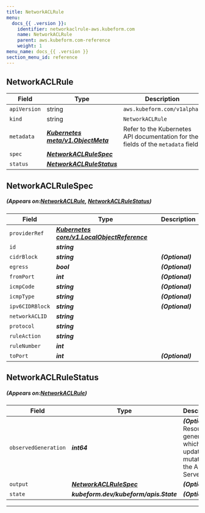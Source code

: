 ```yaml
---
title: NetworkACLRule
menu:
  docs_{{ .version }}:
    identifier: networkaclrule-aws.kubeform.com
    name: NetworkACLRule
    parent: aws.kubeform.com-reference
    weight: 1
menu_name: docs_{{ .version }}
section_menu_id: reference
---
```


## NetworkACLRule
| Field | Type | Description |
| ------ | ----- | ----------- |
| `apiVersion` | string | `aws.kubeform.com/v1alpha1` |
|    `kind` | string | `NetworkACLRule` |
| `metadata` | ***[Kubernetes meta/v1.ObjectMeta](https://kubernetes.io/docs/reference/generated/kubernetes-api/v1.13/#objectmeta-v1-meta)***|Refer to the Kubernetes API documentation for the fields of the `metadata` field.|
| `spec` | ***[NetworkACLRuleSpec](#NetworkACLRuleSpec)***||
| `status` | ***[NetworkACLRuleStatus](#NetworkACLRuleStatus)***||
## NetworkACLRuleSpec
##### (Appears on:[NetworkACLRule](#NetworkACLRule), [NetworkACLRuleStatus](#NetworkACLRuleStatus))
| Field | Type | Description |
| ------ | ----- | ----------- |
| `providerRef` | ***[Kubernetes core/v1.LocalObjectReference](https://kubernetes.io/docs/reference/generated/kubernetes-api/v1.13/#localobjectreference-v1-core)***||
| `id` | ***string***||
| `cidrBlock` | ***string***| ***(Optional)*** |
| `egress` | ***bool***| ***(Optional)*** |
| `fromPort` | ***int***| ***(Optional)*** |
| `icmpCode` | ***string***| ***(Optional)*** |
| `icmpType` | ***string***| ***(Optional)*** |
| `ipv6CIDRBlock` | ***string***| ***(Optional)*** |
| `networkACLID` | ***string***||
| `protocol` | ***string***||
| `ruleAction` | ***string***||
| `ruleNumber` | ***int***||
| `toPort` | ***int***| ***(Optional)*** |
## NetworkACLRuleStatus
##### (Appears on:[NetworkACLRule](#NetworkACLRule))
| Field | Type | Description |
| ------ | ----- | ----------- |
| `observedGeneration` | ***int64***| ***(Optional)*** Resource generation, which is updated on mutation by the API Server.|
| `output` | ***[NetworkACLRuleSpec](#NetworkACLRuleSpec)***| ***(Optional)*** |
| `state` | ***kubeform.dev/kubeform/apis.State***| ***(Optional)*** |
---
